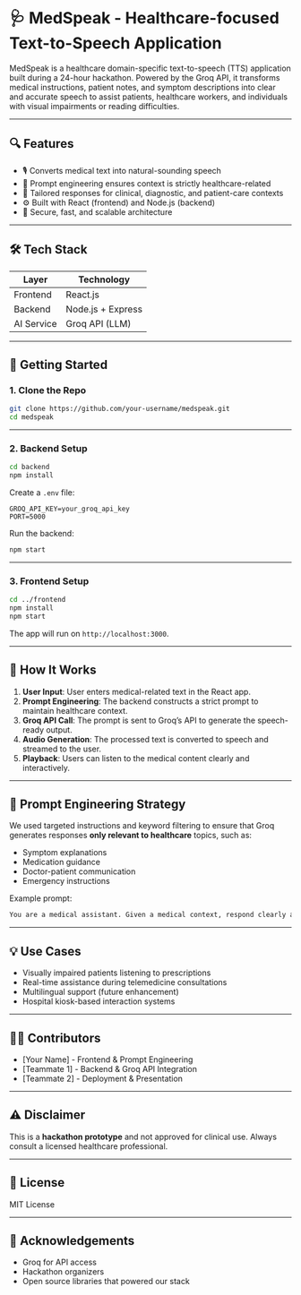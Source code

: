 # 🩺 MedSpeak - Healthcare-focused Text-to-Speech Application

MedSpeak is a healthcare domain-specific text-to-speech (TTS) application built during a 24-hour hackathon. Powered by the Groq API, it transforms medical instructions, patient notes, and symptom descriptions into clear and accurate speech to assist patients, healthcare workers, and individuals with visual impairments or reading difficulties.

---

## 🔍 Features

- 🎙️ Converts medical text into natural-sounding speech
- 🧠 Prompt engineering ensures context is strictly healthcare-related
- 🏥 Tailored responses for clinical, diagnostic, and patient-care contexts
- ⚙️ Built with React (frontend) and Node.js (backend)
- 🔐 Secure, fast, and scalable architecture

---

## 🛠️ Tech Stack

| Layer       | Technology        |
|-------------|-------------------|
| Frontend    | React.js          |
| Backend     | Node.js + Express |
| AI Service  | Groq API (LLM)    |

---

## 🚀 Getting Started

### 1. Clone the Repo

```bash
git clone https://github.com/your-username/medspeak.git
cd medspeak
```

---

### 2. Backend Setup

```bash
cd backend
npm install
```

Create a `.env` file:

```env
GROQ_API_KEY=your_groq_api_key
PORT=5000
```

Run the backend:

```bash
npm start
```

---

### 3. Frontend Setup

```bash
cd ../frontend
npm install
npm start
```

The app will run on `http://localhost:3000`.

---

## 🧪 How It Works

1. **User Input**: User enters medical-related text in the React app.
2. **Prompt Engineering**: The backend constructs a strict prompt to maintain healthcare context.
3. **Groq API Call**: The prompt is sent to Groq’s API to generate the speech-ready output.
4. **Audio Generation**: The processed text is converted to speech and streamed to the user.
5. **Playback**: Users can listen to the medical content clearly and interactively.

---

## 🧠 Prompt Engineering Strategy

We used targeted instructions and keyword filtering to ensure that Groq generates responses **only relevant to healthcare** topics, such as:

- Symptom explanations  
- Medication guidance  
- Doctor-patient communication  
- Emergency instructions  

Example prompt:

```txt
You are a medical assistant. Given a medical context, respond clearly and concisely with only healthcare-relevant information suitable for audio output.
```

---

## 💡 Use Cases

- Visually impaired patients listening to prescriptions
- Real-time assistance during telemedicine consultations
- Multilingual support (future enhancement)
- Hospital kiosk-based interaction systems

---

## 🧑‍💻 Contributors

- [Your Name] - Frontend & Prompt Engineering  
- [Teammate 1] - Backend & Groq API Integration  
- [Teammate 2] - Deployment & Presentation

---

## ⚠️ Disclaimer

This is a **hackathon prototype** and not approved for clinical use. Always consult a licensed healthcare professional.

---

## 📜 License

MIT License

---

## 🙌 Acknowledgements

- Groq for API access
- Hackathon organizers
- Open source libraries that powered our stack
